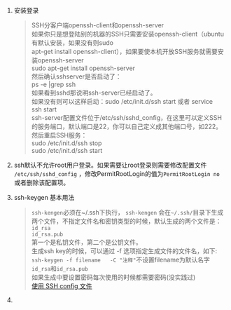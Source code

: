 1. 安装登录   
    >SSH分客户端openssh-client和openssh-server  
  如果你只是想登陆别的机器的SSH只需要安装openssh-client（ubuntu有默认安装，如果没有则sudo   
  apt-get install openssh-client），如果要使本机开放SSH服务就需要安装openssh-server   
  sudo apt-get install openssh-server  
  然后确认sshserver是否启动了：  
  ps -e |grep ssh     
  如果看到sshd那说明ssh-server已经启动了。  
  如果没有则可以这样启动：sudo /etc/init.d/ssh start 或者 service ssh start   
  ssh-server配置文件位于/etc/ssh/sshd_config，在这里可以定义SSH的服务端口，默认端口是22，你可以自己定义成其他端口号，如222。   
  然后重启SSH服务：   
  sudo /etc/init.d/ssh stop   
  sudo /etc/init.d/ssh start   
1. ssh默认不允许root用户登录。如果需要让root登录则需要修改配置文件 `/etc/ssh/sshd_config` ，修改PermitRootLogin的值为`PermitRootLogin no`
或者删除该配置项。   
1. ssh-keygen 基本用法   
    >`ssh-kengen`必须在~/.ssh下执行， `ssh-kengen` 会在`~/.ssh/`目录下生成两个文件，不指定文件名和密钥类型的时候，默认生成的两个文件是：  
    `id_rsa`   
    `id_rsa.pub`   
    第一个是私钥文件，第二个是公钥文件。   
    生成ssh key的时候，可以通过 -f 选项指定生成文件的文件名，如下:    
    `ssh-keygen -f filename   -C "注释"`不设置filename为默认名字`id_rsa`和`id_rsa.pub`    
    如果生成中要设置密码每次使用的时候都需要密码(没实践过)   
    [使用 SSH config 文件](http://daemon369.github.io/ssh/2015/03/21/using-ssh-config-file)   
    
1. 
    
    

    


